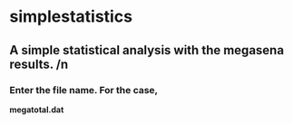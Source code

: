 # simplestatistics

## A simple statistical analysis with the megasena results. /n
### Enter the file name. For the case,  
**megatotal.dat**
